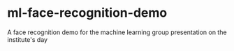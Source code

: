 # ml-face-recognition-demo
A face recognition demo for the machine learning group presentation on the institute's day
